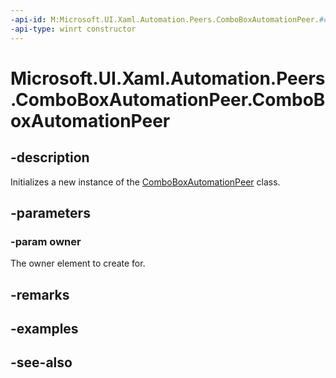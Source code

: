 ```yaml
---
-api-id: M:Microsoft.UI.Xaml.Automation.Peers.ComboBoxAutomationPeer.#ctor(Microsoft.UI.Xaml.Controls.ComboBox)
-api-type: winrt constructor
---
```


<!-- Method syntax
public ComboBoxAutomationPeer(Windows.UI.Xaml.Controls.ComboBox owner)
-->

# Microsoft.UI.Xaml.Automation.Peers.ComboBoxAutomationPeer.ComboBoxAutomationPeer

## -description
Initializes a new instance of the [ComboBoxAutomationPeer](comboboxautomationpeer.md) class.

## -parameters
### -param owner
The owner element to create for.

## -remarks

## -examples

## -see-also
